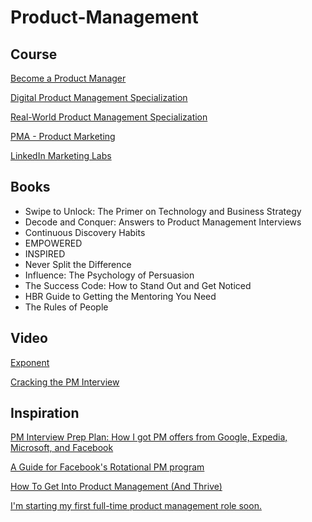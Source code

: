 # Product-Management

## Course
[Become a Product Manager](https://www.linkedin.com/learning/paths/become-a-product-manager-2)

[Digital Product Management Specialization](https://www.coursera.org/specializations/uva-darden-digital-product-management)

[Real-World Product Management Specialization](https://www.coursera.org/specializations/real-world-product-management)

[PMA - Product Marketing](https://certified.productmarketingalliance.com/p/product-marketing-certified-core)

[LinkedIn Marketing Labs](https://training.marketing.linkedin.com/page/certifications)

## Books
- Swipe to Unlock: The Primer on Technology and Business Strategy
- Decode and Conquer: Answers to Product Management Interviews
- Continuous Discovery Habits
- EMPOWERED
- INSPIRED
- Never Split the Difference
- Influence: The Psychology of Persuasion
- The Success Code: How to Stand Out and Get Noticed 
- HBR Guide to Getting the Mentoring You Need
- The Rules of People

## Video
[Exponent](https://www.youtube.com/channel/UCjm_qVkCPjOVDz9BWjNqO9A)

[Cracking the PM Interview](https://www.youtube.com/watch?v=CshJxTcsgvo)

## Inspiration
[PM Interview Prep Plan: How I got PM offers from Google, Expedia, Microsoft, and Facebook](https://www.teamblind.com/post/PM-Interview-Prep-Plan-How-I-got-PM-offers-from-Google-Expedia-Microsoft-and-Facebook-pj56HMHQ)

[A Guide for Facebook's Rotational PM program](https://www.reddit.com/r/ProductManagement/comments/ora679/a_guide_for_facebooks_rotational_pm_program/)

[How To Get Into Product Management (And Thrive)](https://medium.com/hackernoon/how-to-get-into-product-management-78c58bd9c8cf)

[I'm starting my first full-time product management role soon.](https://www.reddit.com/r/ProductManagement/comments/npj805/im_starting_my_first_fulltime_product_management/)
